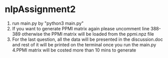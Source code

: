 # nlpAssignment2
1. run main.py by "python3 main.py"
2. If you want to generate PPMI matrix again please uncomment line 388-389 otherwise the PPMI matrix will be loaded from the ppmi.npz file
3. For the last question, all the data will be presented in the discussion.doc and rest of it will be printed on the terminal once you run the main.py
4.PPMI matrix will be costed more than 10 mins to generate
